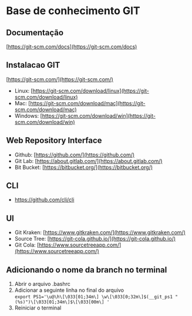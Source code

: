 # Base de conhecimento GIT

## Documentação  
[https://git-scm.com/docs](https://git-scm.com/docs)  

## Instalacao GIT

[https://git-scm.com/](https://git-scm.com/)

* Linux: [https://git-scm.com/download/linux](https://git-scm.com/download/linux)  
* Mac: [https://git-scm.com/download/mac](https://git-scm.com/download/mac)  
* Windows: [https://git-scm.com/download/win](https://git-scm.com/download/win)  

## Web Repository Interface
* Github: [https://github.com/](https://github.com/)  
* Git Lab: [https://about.gitlab.com/](https://about.gitlab.com/)  
* Bit Bucket: [https://bitbucket.org/](https://bitbucket.org/)  

## CLI
* https://github.com/cli/cli  

## UI
* Git Kraken: [https://www.gitkraken.com/](https://www.gitkraken.com/)  
* Source Tree: [https://git-cola.github.io/](https://git-cola.github.io/)  
* Git Cola: [https://www.sourcetreeapp.com/](https://www.sourcetreeapp.com/)  

 ## Adicionando o nome da branch no terminal
1. Abrir o arquivo .bashrc
2. Adicionar a seguinte linha no final do arquivo  
`export PS1='\u@\h\[\033[01;34m\] \w\[\033[0;32m\]$(__git_ps1 " (%s)")\[\033[01;34m\]$\[\033[00m\] '`  
3. Reiniciar o terminal